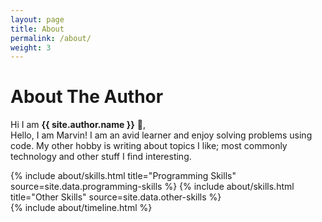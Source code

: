 ```yaml
---
layout: page
title: About
permalink: /about/
weight: 3
---
```


# **About The Author**

Hi I am **{{ site.author.name }}** :wave:,<br>
Hello, I am Marvin! I am an avid learner and enjoy solving problems using code. My other hobby is writing about topics I like; most commonly technology and other stuff I find interesting.

<div class="row">
{% include about/skills.html title="Programming Skills" source=site.data.programming-skills %}
{% include about/skills.html title="Other Skills" source=site.data.other-skills %}
</div>

<div class="row">
{% include about/timeline.html %}
</div>
